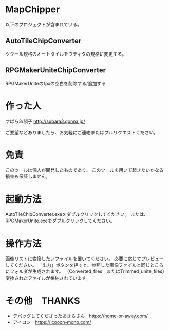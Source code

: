 # MapChipper

以下のプロジェクトが含まれている。

## AutoTileChipConverter
ツクール規格のオートタイルをウディタの規格に変更する。
## RPGMakerUniteChipConverter
RPGMakerUniteの1pxの空白を削除する/追加する

# 作った人
すばら3/頻子
http://subara3.gonna.jp/

ご要望などありましたら、お気軽にご連絡またはプルリクエストください。

# 免責
このツールは個人が開発したものであり、
このツールを用いて起きたいかなる損害も保証しません。

# 起動方法
AutoTileChipConverter.exeをダブルクリックしてください。
または、
RPGMakerUnite.exeをダブルクリックしてください。

# 操作方法
画像リストに変換したいファイルを置いてください。
必要に応じてプレビューしてください。
「出力」ボタンを押すと、参照した画像ファイルと同じところにフォルダが生成されます。
（Converted_files　またはTrimmed_unite_files）
変換されたファイルが格納されています。

# その他　THANKS
- デバッグしてくださったあきらさん　https://home-or-away.com/
- アイコン　https://icooon-mono.com/
